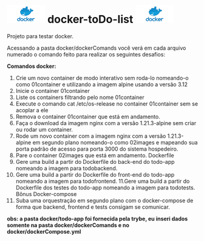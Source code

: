 # <img alt="docker" width = "100px" src="./images/docker.png" > docker-toDo-list <img alt="docker" width = "100px" src="./images/docker.png" >
Projeto para testar docker.

Acessando a pasta docker/dockerComands você verá em cada arquivo numerado o comando feito para realizar os seguintes desafios: 

**Comandos docker:**
1. Crie um novo container de modo interativo sem roda-lo nomeando-o como 01container e utilizando a imagem alpine usando a versão 3.12
2. Inicie o container 01container
3. Liste os containers filtrando pelo nome 01container
4. Execute o comando cat /etc/os-release no container 01container sem se acoplar a ele
5. Remova o container 01container que está em andamento.
6. Faça o download da imagem nginx com a versão 1.21.3-alpine sem criar ou rodar um container.
7. Rode um novo container com a imagem nginx com a versão 1.21.3-alpine em segundo plano nomeando-o como 02images e mapeando sua porta padrão de acesso para porta 3000 do sistema hospedeiro.
8. Pare o container 02images que está em andamento.
Dockerfile
9. Gere uma build a partir do Dockerfile do back-end do todo-app nomeando a imagem para todobackend.
10. Gere uma build a partir do Dockerfile do front-end do todo-app nomeando a imagem para todofrontend.
11.Gere uma build a partir do Dockerfile dos testes do todo-app nomeando a imagem para todotests.
Bônus
Docker-compose
12. Suba uma orquestração em segundo plano com o docker-compose de forma que backend, frontend e tests consigam se comunicar.

**obs: a pasta docker/todo-app foi fornecida pela trybe, eu inseri dados somente na pasta docker/dockerComands e no docker/dockerCompose.yml**
